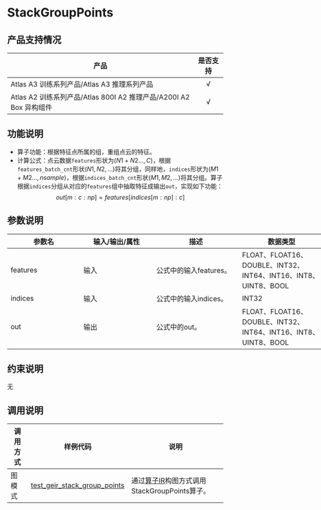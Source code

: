 # StackGroupPoints

## 产品支持情况

| 产品 | 是否支持 |
| ---- | :----: |
| Atlas A3 训练系列产品/Atlas A3 推理系列产品 | √ |
| Atlas A2 训练系列产品/Atlas 800I A2 推理产品/A200I A2 Box 异构组件 | √ |

## 功能说明

- 算子功能：根据特征点所属的组，重组点云的特征。
- 计算公式：点云数据`features`形状为$(N1 + N2 ..., C)$，根据`features_batch_cnt`形状$(N1, N2, ...)$将其分组，同样地，`indices`形状为$(M1 + M2 ..., nsample)$，根据`indices_batch_cnt`形状$(M1, M2, ...)$将其分组。算子根据`indices`分组从对应的`features`组中抽取特征成输出`out`，实现如下功能：
  $$
  out[m:c:np] = features[indices[m:np]:c]
  $$

## 参数说明

<table style="undefined;table-layout: fixed; width: 1576px"><colgroup>
  <col style="width: 170px">
  <col style="width: 170px">
  <col style="width: 200px">
  <col style="width: 200px">
  <col style="width: 170px">
  </colgroup>
  <thead>
    <tr>
      <th>参数名</th>
      <th>输入/输出/属性</th>
      <th>描述</th>
      <th>数据类型</th>
      <th>数据格式</th>
    </tr></thead>
  <tbody>
    <tr>
      <td>features</td>
      <td>输入</td>
      <td>公式中的输入features。</td>
      <td>FLOAT、FLOAT16、DOUBLE、INT32、INT64、INT16、INT8、UINT8、BOOL</td>
      <td>ND</td>
    </tr>
    <tr>
      <td>indices</td>
      <td>输入</td>
      <td>公式中的输入indices。</td>
      <td>INT32</td>
      <td>ND</td>
    </tr>
    <tr>
      <td>out</td>
      <td>输出</td>
      <td>公式中的out。</td>
      <td>FLOAT、FLOAT16、DOUBLE、INT32、INT64、INT16、INT8、UINT8、BOOL</td>
      <td>ND</td>
    </tr>
  </tbody></table>


## 约束说明

无

## 调用说明

| 调用方式   | 样例代码           | 说明                                         |
| ---------------- | --------------------------- | --------------------------------------------------- |
| 图模式 | [test_geir_stack_group_points](./example/test_geir_stack_group_points.cpp)  | 通过[算子IR](./op_graph/stack_group_points_proto.h)构图方式调用StackGroupPoints算子。         |

